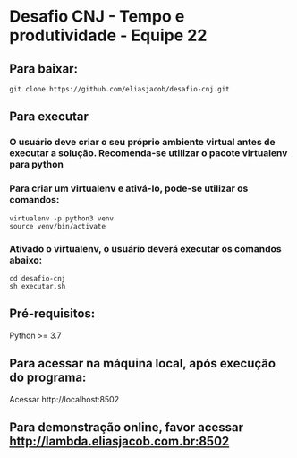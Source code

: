 # Desafio CNJ - Tempo e produtividade - Equipe 22

## Para baixar:

```
git clone https://github.com/eliasjacob/desafio-cnj.git
```
## Para executar 
### O usuário deve criar o seu próprio ambiente virtual antes de executar a solução. Recomenda-se utilizar o pacote virtualenv para python

### Para criar um virtualenv e ativá-lo, pode-se utilizar os comandos:
```
virtualenv -p python3 venv
source venv/bin/activate
```

### Ativado o virtualenv, o usuário deverá executar os comandos abaixo:

```
cd desafio-cnj
sh executar.sh
```

## Pré-requisitos:
Python >= 3.7

## Para acessar na máquina local, após execução do programa:
Acessar http://localhost:8502

## Para demonstração online, favor acessar http://lambda.eliasjacob.com.br:8502

